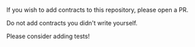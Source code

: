 If you wish to add contracts to this repository, please open a PR.

Do not add contracts you didn't write yourself.


Please consider adding tests!
